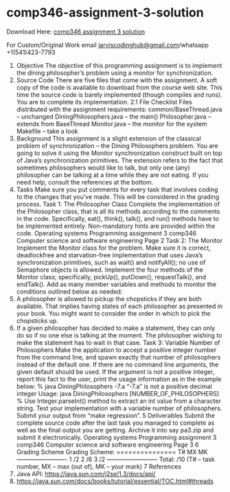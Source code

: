 # comp346-assignment-3-solution

Download Here: [comp346 assignment 3 solution](https://jarviscodinghub.com/assignment/comp346-assignment-3-solution/)

For Custom/Original Work email jarviscodinghub@gmail.com/whatsapp +1(541)423-7793

1. Objective
The objective of this programming assignment is to implement the dining
philosopher’s problem using a monitor for synchronization.
2. Source Code
There are five files that come with the assignment. A soft copy of the code is
available to download from the course web site. This time the source code is barely
implemented (though compiles and runs). You are to complete its implementation.
2.1 File Checklist
Files distributed with the assignment requirements:
common/BaseThread.java – unchanged
DiningPhilosophers.java – the main()
Philosopher.java – extends from BaseThread
Monitor.java – the monitor for the system
Makefile – take a look
3. Background
This assignment is a slight extension of the classical problem of synchronization –
the Dining Philosophers problem. You are going to solve it using the Monitor
synchronization construct built on top of Java’s synchronization primitives. The
extension refers to the fact that sometimes philosophers would like to talk, but only one
(any) philosopher can be talking at a time while they are not eating. If you need help,
consult the references at the bottom.
4. Tasks
Make sure you put comments for every task that involves coding to the changes
that you’ve made. This will be considered in the grading process.
Task 1: The Philosopher Class
Complete the implementation of the Philosopher class, that is all its methods
according to the comments in the code. Specifically, eat(), think(), talk(), and run()
methods have to be implemented entirely. Non-mandatory hints are provided within the
code.
Operating systems Programming assignment 3 comp346
Computer science and software engineering Page 2
Task 2: The Monitor
Implement the Monitor class for the problem. Make sure it is correct, deadlockfree and starvation-free implementation that uses Java’s synchronization primitives, such
as wait() and notifyAll(); no use of Semaphore objects is allowed. Implement the four
methods of the Monitor class; specifically, pickUp(), putDown(), requestTalk(), and
endTalk(). Add as many member variables and methods to monitor the conditions
outlined below as needed:
1. A philosopher is allowed to pickup the chopsticks if they are both available. That
implies having states of each philosopher as presented in your book. You might want to
consider the order in which to pick the chopsticks up.
2. If a given philosopher has decided to make a statement, they can only do so if no one
else is talking at the moment. The philosopher wishing to make the statement has to wait
in that case.
Task 3: Variable Number of Philosophers
Make the application to accept a positive integer number from the command line,
and spawn exactly that number of philosophers instead of the default one. If there are no
command line arguments, the given default should be used. If the argument is not a
positive integer, report this fact to the user, print the usage information as in the example
below:
% java DiningPhilosophers -7.a
“-7.a” is not a positive decimal integer
Usage: java DiningPhilosophers [NUMBER_OF_PHILOSOPHERS]
%
Use Integer.parseInt() method to extract an int value from a character string. Test your
implementation with a variable number of philosophers. Submit your output from “make
regression”.
5 Deliverables
Submit the complete source code after the last task you managed to complete as
well as the final output you are getting. Archive it into say pa3.zip and submit it
electronically.
Operating systems Programming assignment 3 comp346
Computer science and software engineering Page 3
6 Grading Scheme
Grading Scheme:
===============
T# MX MK
————————-
1 /2
2 /6
3 /2
————————-
Total: /10
(T# – task number, MX – max (out of), MK – your mark)
7 References
1. Java API: https://java.sun.com/j2se/1.3/docs/api/
2. https://java.sun.com/docs/books/tutorial/essential/TOC.html#threads
